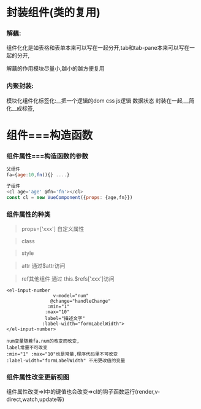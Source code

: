 
# 封装组件(类的复用)

### 解藕:
组件化化是如表格和表单本来可以写在一起分开,tab和tab-pane本来可以写在一起的分开,

解藕的作用模块尽量小,越小的越方便复用

###  内聚封装:
模块化组件化标签化:__把一个逻辑的dom  css  js逻辑  数据状态 封装在一起,__简化__成标签,

# 组件===构造函数

###  组件属性===构造函数的参数


```javascript
父组件
fa={age:10,fn(){} ....}

子组件
<cl age='age' @fn='fn'></cl>
const cl = new VueComponent({props: {age,fn}})
```
### 组件属性的种类

> props=['xxx'] 自定义属性

> class

> style

>  attr 通过$attr访问

>  ref其他组件 通过 this.$refs['xxx']访问
```
<el-input-number 
                 v-model="num" 
                @change="handleChange" 
               :min="1" 
              :max="10" 
              label="描述文字"
             :label-width="formLabelWidth">
</el-input-number>

num变量随着fa.num的改变而改变,
label常量不可改变
:min="1" :max="10"也是常量,程序代码里不可改变
:label-width="formLabelWidth" 不用更改值的变量
```

### 组件属性改变更新视图

组件属性改变=>l中的键值也会改变=>cl的钩子函数运行(render,v-direct,watch,update等)